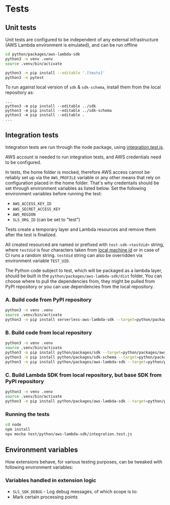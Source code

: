 # Tests

## Unit tests

Unit tests are configured to be independent of any external infrastructure (AWS Lambda environment is emulated), and can be run offline

```bash
cd python/packages/aws-lambda-sdk
python3 -m venv .venv
source .venv/bin/activate

python3 -m pip install --editable '.[tests]'
python3 -m pytest
```

To run against local version of `sdk` & `sdk-schema`, install them from the local repository as:

```
...
python3 -m pip install --editable ../sdk
python3 -m pip install --editable ../sdk-schema
python3 -m pip install --editable .
...
```

## Integration tests

Integration tests are run through the node package, using [integration.test.js](/node/test/python/aws-lambda-sdk/integration.test.js).

AWS account is needed to run integration tests, and AWS credentials need to be configured.

In tests, the home folder is mocked, therefore AWS access cannot be reliably set up via the `AWS_PROFILE` variable or any other means that rely on configuration placed in the home folder. That's why credentails should be set through environment variables as listed below. Set the following environment variables before running the test:
* `AWS_ACCESS_KEY_ID`
* `AWS_SECRET_ACCESS_KEY`
* `AWS_REGION`
* `SLS_ORG_ID` (can be set to "test")

Tests create a temporary layer and Lambda resources and remove them after the test is finalized.

All created resourced are named or prefixed with `test-sdk-<testUid>` string, where `testUid` is four characters taken from [local machine id](https://www.npmjs.com/package/node-machine-id) or in case of CI runs a random string. `testUid` string can also be overridden via environment variable `TEST_UID`.

The Python code subject to test, which will be packaged as a lambda layer, should be built in the `python/packages/aws-lambda-sdk/dist` folder. You can choose where to pull the dependencies from, they might be pulled from PyPI repository or you can use dependencies from the local repository.

### A. Build code from PyPI repository

```bash
python3 -m venv .venv
source .venv/bin/activate
python3 -m pip install serverless-aws-lambda-sdk --target=python/packages/aws-lambda-sdk/dist
```

### B. Build code from local repository
```bash
python3 -m venv .venv
source .venv/bin/activate
python3 -m pip install python/packages/sdk --target=python/packages/aws-lambda-sdk/dist
python3 -m pip install python/packages/sdk-schema --target=python/packages/aws-lambda-sdk/dist
python3 -m pip install python/packages/aws-lambda-sdk --target=python/packages/aws-lambda-sdk/dist
```

### C. Build Lambda SDK from local repository, but base SDK from PyPI repository
```bash
python3 -m venv .venv
source .venv/bin/activate
python3 -m pip install python/packages/aws-lambda-sdk --target=python/packages/aws-lambda-sdk/dist
```

### Running the tests
```bash
cd node
npm install
npx mocha test/python/aws-lambda-sdk/integration.test.js
```

## Environment variables

How extensions behave, for various testing purposes, can be tweaked with following environment variables:

### Variables handled in extension logic

- `SLS_SDK_DEBUG` - Log debug messages, of which scope is to:
- Mark certain processing points
